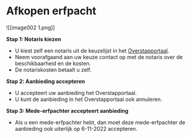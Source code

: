 # Afkopen erfpacht
![[image002 1.png]]

**Stap 1: Notaris kiezen**  
* U kiest zelf een notaris uit de keuzelijst in het [Overstapportaal](http://erfpacht.amsterdam.nl/).  
* Neem voorafgaand aan uw keuze contact op met de notaris over de beschikbaarheid en de kosten.  
* De notariskosten betaalt u zelf.

**Stap 2: Aanbieding accepteren**  
* U accepteert uw aanbieding het Overstapportaal.  
* U kunt de aanbieding in het Overstapportaal ook annuleren.

**Stap 3: Mede-erfpachter accepteert aanbieding**  
* Als u een mede-erfpachter hebt, dan moet deze mede-erfpachter de aanbieding ook uiterlijk op 6-11-2022 accepteren.